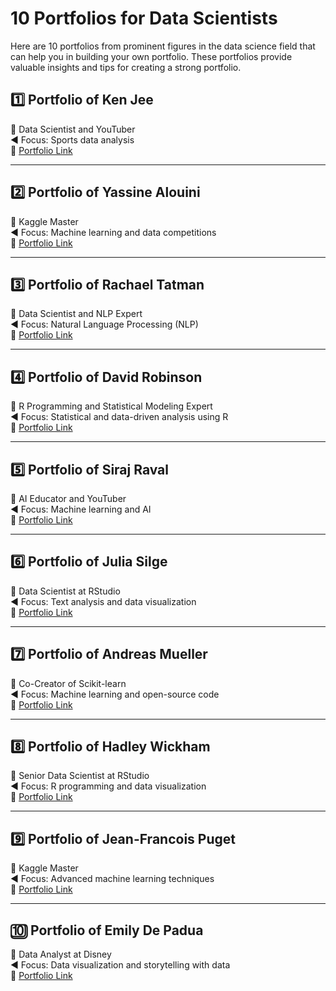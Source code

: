 # 10 Portfolios for Data Scientists

Here are 10 portfolios from prominent figures in the data science field that can help you in building your own portfolio. These portfolios provide valuable insights and tips for creating a strong portfolio.

## 1️⃣ Portfolio of Ken Jee
📄 Data Scientist and YouTuber  
◀️ Focus: Sports data analysis  
🔗 [Portfolio Link](https://github.com/PlayingNumbers)

---

## 2️⃣ Portfolio of Yassine Alouini
📄 Kaggle Master  
◀️ Focus: Machine learning and data competitions  
🔗 [Portfolio Link](https://kaggle.com/yassinealouini)

---

## 3️⃣ Portfolio of Rachael Tatman
📄 Data Scientist and NLP Expert  
◀️ Focus: Natural Language Processing (NLP)  
🔗 [Portfolio Link](http://rctatman.com/)

---

## 4️⃣ Portfolio of David Robinson
📄 R Programming and Statistical Modeling Expert  
◀️ Focus: Statistical and data-driven analysis using R  
🔗 [Portfolio Link](https://github.com/dgrtwo)

---

## 5️⃣ Portfolio of Siraj Raval
📄 AI Educator and YouTuber  
◀️ Focus: Machine learning and AI  
🔗 [Portfolio Link](https://github.com/llSourcell)

---

## 6️⃣ Portfolio of Julia Silge
📄 Data Scientist at RStudio  
◀️ Focus: Text analysis and data visualization  
🔗 [Portfolio Link](https://github.com/juliasilge)

---

## 7️⃣ Portfolio of Andreas Mueller
📄 Co-Creator of Scikit-learn  
◀️ Focus: Machine learning and open-source code  
🔗 [Portfolio Link](https://github.com/amueller)

---

## 8️⃣ Portfolio of Hadley Wickham
📄 Senior Data Scientist at RStudio  
◀️ Focus: R programming and data visualization  
🔗 [Portfolio Link](https://github.com/hadley)

---

## 9️⃣ Portfolio of Jean-Francois Puget
📄 Kaggle Master  
◀️ Focus: Advanced machine learning techniques  
🔗 [Portfolio Link](https://kaggle.com/cpmpml)

---

## 🔟 Portfolio of Emily De Padua
📄 Data Analyst at Disney  
◀️ Focus: Data visualization and storytelling with data  
🔗 [Portfolio Link](https://public.tableau.com/app/profile/emily.de.padua/vizzes)
